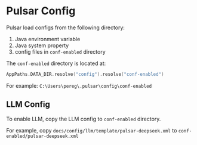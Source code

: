 # Pulsar Config

Pulsar load configs from the following directory:

1. Java environment variable
2. Java system property
3. config files in `conf-enabled` directory

The `conf-enabled` directory is located at:
```kotlin
AppPaths.DATA_DIR.resolve("config").resolve("conf-enabled")
```
For example: `C:\Users\pereg\.pulsar\config\conf-enabled`

## LLM Config

To enable LLM, copy the LLM config to `conf-enabled` directory.

For example, copy `docs/config/llm/template/pulsar-deepseek.xml` to `conf-enabled/pulsar-deepseek.xml`
